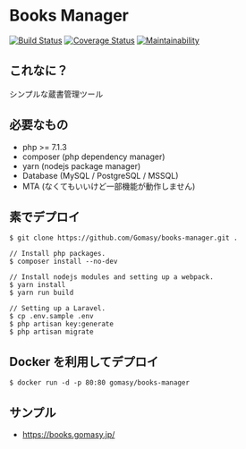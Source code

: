 Books Manager
============
[![Build Status](https://travis-ci.org/Gomasy/books-manager.svg?branch=master)](https://travis-ci.org/Gomasy/books-manager)
[![Coverage Status](https://coveralls.io/repos/github/Gomasy/books-manager/badge.svg?branch=master)](https://coveralls.io/github/Gomasy/books-manager?branch=master)
[![Maintainability](https://api.codeclimate.com/v1/badges/c07e881ac5b0fe7a7c2d/maintainability)](https://codeclimate.com/github/Gomasy/books-manager/maintainability)

## これなに？
シンプルな蔵書管理ツール

## 必要なもの
* php >= 7.1.3
* composer (php dependency manager)
* yarn (nodejs package manager)
* Database (MySQL / PostgreSQL / MSSQL)
* MTA (なくてもいいけど一部機能が動作しません)

## 素でデプロイ
    $ git clone https://github.com/Gomasy/books-manager.git .

    // Install php packages.
    $ composer install --no-dev

    // Install nodejs modules and setting up a webpack.
    $ yarn install
    $ yarn run build

    // Setting up a Laravel.
    $ cp .env.sample .env
    $ php artisan key:generate
    $ php artisan migrate

## Docker を利用してデプロイ
    $ docker run -d -p 80:80 gomasy/books-manager

## サンプル
* https://books.gomasy.jp/
